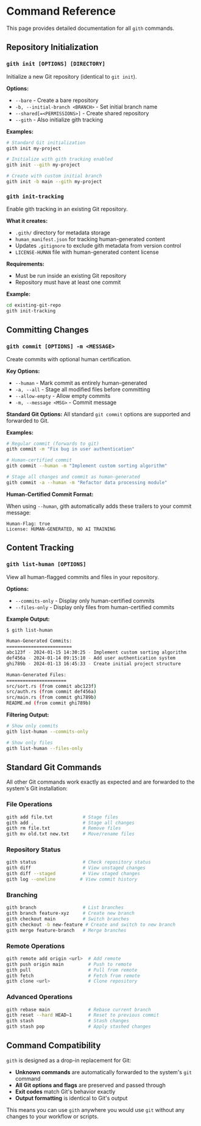 # Command Reference

This page provides detailed documentation for all `gith` commands.

## Repository Initialization

### `gith init [OPTIONS] [DIRECTORY]`

Initialize a new Git repository (identical to `git init`).

**Options:**
- `--bare` - Create a bare repository
- `-b, --initial-branch <BRANCH>` - Set initial branch name
- `--shared[=<PERMISSIONS>]` - Create shared repository
- `--gith` - Also initialize gith tracking

**Examples:**

```bash
# Standard Git initialization
gith init my-project

# Initialize with gith tracking enabled
gith init --gith my-project

# Create with custom initial branch
gith init -b main --gith my-project
```

### `gith init-tracking`

Enable gith tracking in an existing Git repository.

**What it creates:**
- `.gith/` directory for metadata storage
- `human_manifest.json` for tracking human-generated content
- Updates `.gitignore` to exclude gith metadata from version control
- `LICENSE-HUMAN` file with human-generated content license

**Requirements:**
- Must be run inside an existing Git repository
- Repository must have at least one commit

**Example:**

```bash
cd existing-git-repo
gith init-tracking
```

## Committing Changes

### `gith commit [OPTIONS] -m <MESSAGE>`

Create commits with optional human certification.

**Key Options:**
- `--human` - Mark commit as entirely human-generated
- `-a, --all` - Stage all modified files before committing
- `--allow-empty` - Allow empty commits
- `-m, --message <MSG>` - Commit message

**Standard Git Options:**
All standard `git commit` options are supported and forwarded to Git.

**Examples:**

```bash
# Regular commit (forwards to git)
gith commit -m "Fix bug in user authentication"

# Human-certified commit
gith commit --human -m "Implement custom sorting algorithm"

# Stage all changes and commit as human-generated
gith commit -a --human -m "Refactor data processing module"
```

**Human-Certified Commit Format:**

When using `--human`, gith automatically adds these trailers to your commit message:

```
Human-Flag: true
License: HUMAN-GENERATED, NO AI TRAINING
```

## Content Tracking

### `gith list-human [OPTIONS]`

View all human-flagged commits and files in your repository.

**Options:**
- `--commits-only` - Display only human-certified commits
- `--files-only` - Display only files from human-certified commits

**Example Output:**

```bash
$ gith list-human

Human-Generated Commits:
========================
abc123f - 2024-01-15 14:30:25 - Implement custom sorting algorithm
def456a - 2024-01-14 09:15:10 - Add user authentication system
ghi789b - 2024-01-13 16:45:33 - Create initial project structure

Human-Generated Files:
======================
src/sort.rs (from commit abc123f)
src/auth.rs (from commit def456a)
src/main.rs (from commit ghi789b)
README.md (from commit ghi789b)
```

**Filtering Output:**

```bash
# Show only commits
gith list-human --commits-only

# Show only files
gith list-human --files-only
```

## Standard Git Commands

All other Git commands work exactly as expected and are forwarded to the system's Git installation:

### File Operations
```bash
gith add file.txt           # Stage files
gith add .                  # Stage all changes
gith rm file.txt            # Remove files
gith mv old.txt new.txt     # Move/rename files
```

### Repository Status
```bash
gith status                 # Check repository status
gith diff                   # View unstaged changes
gith diff --staged          # View staged changes
gith log --oneline         # View commit history
```

### Branching
```bash
gith branch                 # List branches
gith branch feature-xyz     # Create new branch
gith checkout main          # Switch branches
gith checkout -b new-feature # Create and switch to new branch
gith merge feature-branch   # Merge branches
```

### Remote Operations
```bash
gith remote add origin <url>  # Add remote
gith push origin main         # Push to remote
gith pull                     # Pull from remote
gith fetch                    # Fetch from remote
gith clone <url>              # Clone repository
```

### Advanced Operations
```bash
gith rebase main              # Rebase current branch
gith reset --hard HEAD~1      # Reset to previous commit
gith stash                    # Stash changes
gith stash pop                # Apply stashed changes
```

## Command Compatibility

`gith` is designed as a drop-in replacement for Git:

- **Unknown commands** are automatically forwarded to the system's `git` command
- **All Git options and flags** are preserved and passed through
- **Exit codes** match Git's behavior exactly
- **Output formatting** is identical to Git's output

This means you can use `gith` anywhere you would use `git` without any changes to your workflow or scripts.
